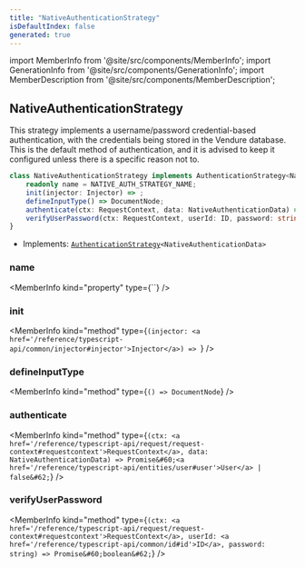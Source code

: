 ```yaml
---
title: "NativeAuthenticationStrategy"
isDefaultIndex: false
generated: true
---
```

<!-- This file was generated from the Vendure source. Do not modify. Instead, re-run the "docs:build" script -->
import MemberInfo from '@site/src/components/MemberInfo';
import GenerationInfo from '@site/src/components/GenerationInfo';
import MemberDescription from '@site/src/components/MemberDescription';


## NativeAuthenticationStrategy

<GenerationInfo sourceFile="packages/core/src/config/auth/native-authentication-strategy.ts" sourceLine="28" packageName="@vendure/core" />

This strategy implements a username/password credential-based authentication, with the credentials
being stored in the Vendure database. This is the default method of authentication, and it is advised
to keep it configured unless there is a specific reason not to.

```ts title="Signature"
class NativeAuthenticationStrategy implements AuthenticationStrategy<NativeAuthenticationData> {
    readonly name = NATIVE_AUTH_STRATEGY_NAME;
    init(injector: Injector) => ;
    defineInputType() => DocumentNode;
    authenticate(ctx: RequestContext, data: NativeAuthenticationData) => Promise<User | false>;
    verifyUserPassword(ctx: RequestContext, userId: ID, password: string) => Promise<boolean>;
}
```
* Implements: <code><a href='/reference/typescript-api/auth/authentication-strategy#authenticationstrategy'>AuthenticationStrategy</a>&#60;NativeAuthenticationData&#62;</code>



<div className="members-wrapper">

### name

<MemberInfo kind="property" type={``}   />


### init

<MemberInfo kind="method" type={`(injector: <a href='/reference/typescript-api/common/injector#injector'>Injector</a>) => `}   />


### defineInputType

<MemberInfo kind="method" type={`() => DocumentNode`}   />


### authenticate

<MemberInfo kind="method" type={`(ctx: <a href='/reference/typescript-api/request/request-context#requestcontext'>RequestContext</a>, data: NativeAuthenticationData) => Promise&#60;<a href='/reference/typescript-api/entities/user#user'>User</a> | false&#62;`}   />


### verifyUserPassword

<MemberInfo kind="method" type={`(ctx: <a href='/reference/typescript-api/request/request-context#requestcontext'>RequestContext</a>, userId: <a href='/reference/typescript-api/common/id#id'>ID</a>, password: string) => Promise&#60;boolean&#62;`}   />




</div>
